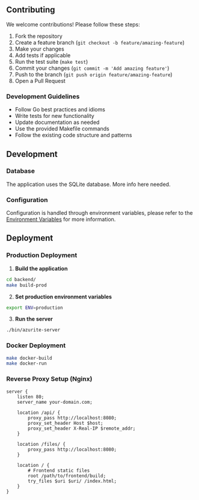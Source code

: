## Contributing

We welcome contributions! Please follow these steps:

1. Fork the repository
2. Create a feature branch (`git checkout -b feature/amazing-feature`)
3. Make your changes
4. Add tests if applicable
5. Run the test suite (`make test`)
6. Commit your changes (`git commit -m 'Add amazing feature'`)
7. Push to the branch (`git push origin feature/amazing-feature`)
8. Open a Pull Request

### Development Guidelines

- Follow Go best practices and idioms
- Write tests for new functionality
- Update documentation as needed
- Use the provided Makefile commands
- Follow the existing code structure and patterns

## Development

### Database

The application uses the SQLite database. More info here needed.

### Configuration

Configuration is handled through environment variables, please refer to the [Environment Variables](backend/.env) for more information.

## Deployment

### Production Deployment

1. **Build the application**
```bash
cd backend/
make build-prod
```

2. **Set production environment variables**
```bash
export ENV=production
```

3. **Run the server**
```bash
./bin/azurite-server
```

### Docker Deployment

```bash
make docker-build
make docker-run
```

### Reverse Proxy Setup (Nginx)

```nginx
server {
    listen 80;
    server_name your-domain.com;

    location /api/ {
        proxy_pass http://localhost:8080;
        proxy_set_header Host $host;
        proxy_set_header X-Real-IP $remote_addr;
    }

    location /files/ {
        proxy_pass http://localhost:8080;
    }

    location / {
        # Frontend static files
        root /path/to/frontend/build;
        try_files $uri $uri/ /index.html;
    }
}
```
